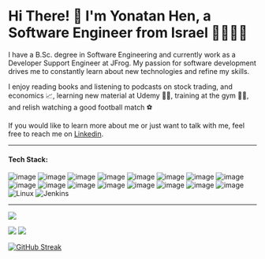 # Hi There! 👋 I'm Yonatan Hen, a Software Engineer from Israel 👨‍💻🇮🇱
I have a B.Sc. degree in Software Engineering and currently work as a Developer Support Engineer at JFrog. My passion for software development drives me to constantly learn about new technologies and refine my skills.

I enjoy reading books and listening to podcasts on stock trading, and economics 📈, learning new material at Udemy 🙇‍♂️, training at the gym 🏋️‍♂️, and relish watching a good football match ⚽️

If you would like to learn more about me or just want to talk with me, feel free to reach me on [Linkedin](https://www.linkedin.com/in/yonatan-hen/).

<hr/>


#### Tech Stack:

![image](https://img.shields.io/badge/JavaScript-323330?style=for-the-badge&logo=javascript&logoColor=F7DF1E) ![image](https://img.shields.io/badge/Java-ED8B00?style=for-the-badge&logo=java&logoColor=white) ![image](https://img.shields.io/badge/Python-3776AB?style=for-the-badge&logo=python&logoColor=white) ![image](https://img.shields.io/badge/TypeScript-007ACC?style=for-the-badge&logo=typescript&logoColor=white) ![image](https://img.shields.io/badge/Node.js-339933?style=for-the-badge&logo=nodedotjs&logoColor=white) ![image](https://img.shields.io/badge/React-20232A?style=for-the-badge&logo=react&logoColor=61DAFB) ![image](https://img.shields.io/badge/Express.js-000000?style=for-the-badge&logo=express&logoColor=white) ![image](https://img.shields.io/badge/Git-F05032?style=for-the-badge&logo=git&logoColor=white) ![image](https://img.shields.io/badge/Redux-593D88?style=for-the-badge&logo=redux&logoColor=white) ![image](https://img.shields.io/badge/nestjs-E0234E?style=for-the-badge&logo=nestjs&logoColor=white) ![image](https://img.shields.io/badge/Jest-C21325?style=for-the-badge&logo=jest&logoColor=white) ![image](https://img.shields.io/badge/HTML5-E34F26?style=for-the-badge&logo=html5&logoColor=white) ![image](	https://img.shields.io/badge/CSS3-1572B6?style=for-the-badge&logo=css3&logoColor=white) ![image](https://img.shields.io/badge/MySQL-00000F?style=for-the-badge&logo=mysql&logoColor=white) ![image](https://img.shields.io/badge/MongoDB-white?style=for-the-badge&logo=mongodb&logoColor=4EA94B) ![image](https://img.shields.io/badge/firebase-ffca28?style=for-the-badge&logo=firebase&logoColor=black) ![Linux](https://img.shields.io/badge/Linux-FCC624?style=for-the-badge&logo=linux&logoColor=black) ![Jenkins](https://img.shields.io/badge/jenkins-%232C5263.svg?style=for-the-badge&logo=jenkins&logoColor=white)

<hr/>


![](http://github-profile-summary-cards.vercel.app/api/cards/profile-details?username=YonatanHen&theme=dark)

![](http://github-profile-summary-cards.vercel.app/api/cards/repos-per-language?username=YonatanHen&theme=dark)   ![](http://github-profile-summary-cards.vercel.app/api/cards/stats?username=YonatanHen&theme=dark)

[![GitHub Streak](https://github-readme-streak-stats.herokuapp.com?user=YonatanHen&theme=dark&border_radius=6&card_width=700&hide_current_streak=true)](https://git.io/streak-stats)
